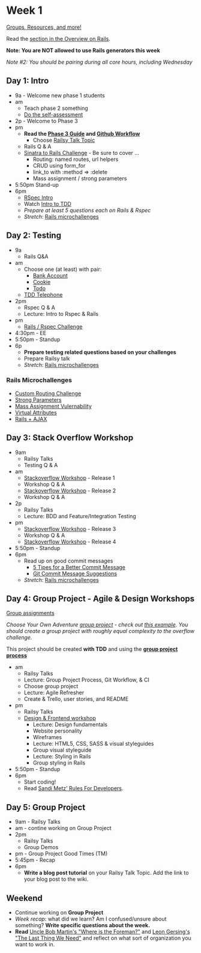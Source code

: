 # Week 1

[Groups, Resources, and more!](../../wiki)

Read the [section in the Overview on Rails](../../README#rails).

**Note: You are NOT allowed to use Rails generators this week**

_Note #2: You should be pairing during all core hours, *including
Wednesday*_

## Day 1: Intro

- 9a - Welcome new phase 1 students
- am
  - Teach phase 2 something
  - [Do the self-assessment](../../self-assessment.md)
- 2p - Welcome to Phase 3
- pm
  - **Read the [Phase 3 Guide](../README) and [Github Workflow](../git-workflow.md)**
	- Choose [Railsy Talk Topic](./railsy_talk_topics.md)
  - Rails Q & A
  - [Sinatra to Rails Challenge](../../../../sinatra-to-rails-pick-1-of-3-challenge) - Be sure to cover ...
    - Routing: named routes, url helpers
    - CRUD using form_for
    - link_to with :method => :delete
    - Mass assignment / strong parameters
- 5:50pm Stand-up
- 6pm
  - [RSpec Intro](../../../../phase-3-rspec-intro-challenge)
  - Watch [Intro to TDD](https://talks.devbootcamp.com/rspec-intro)
  - _Prepare at least 5 questions *each* on Rails & Rspec_
  - *Stretch*: [Rails microchallenges](#rails-microchallenges)

## Day 2: Testing

- 9a
  - Rails Q&A
- am
  - Choose one (at least) with pair:
    - [Bank Account](../../../../rspec-drill-bank-account-challenge)
    - [Cookie](../../../../rspec-drill-test-a-cookie-challenge)
    - [Todo](../../../../rspec-drill-simple-todo-challenge)
  - [TDD Telephone](../../../../tdd-telephone-challenge)
- 2pm
	- Rspec Q & A
	- Lecture: Intro to Rspec & Rails
- pm
  - [Rails / Rspec Challenge](../../../../sf-rspec-rails-challenge)
- 4:30pm - EE
- 5:50pm - Standup
- 6p 
  - **Prepare testing related questions based on your challenges**
  - Prepare Railsy talk
  - *Stretch*: [Rails microchallenges](#rails-microchallenges)

### Rails Microchallenges
- [Custom Routing Challenge](../microchallenges/rails-routing.md)
- [Strong Parameters](../microchallenges/strong-parameters.md)
- [Mass Assignment Vulernability](../microchallenges/mass-assignment.md)
- [Virtual Attributes](../microchallenges/virtual-attributes.md)
- [Rails + AJAX](../microchallenges/rails-ajax.md)


## Day 3: Stack Overflow Workshop

- 9am
	- Railsy Talks
	- Testing Q & A
- am 
  - [Stackoverflow Workshop](../../../../stackoverflow-workshop-challenge) - Release 1
  - Workshop Q & A
  - [Stackoverflow Workshop](../../../../stackoverflow-workshop-challenge) - Release 2
  - Workshop Q & A
- 2p
  - Railsy Talks
  - Lecture: BDD and Feature/Integration Testing
- pm 
  - [Stackoverflow
Workshop](../../../../stackoverflow-workshop-challenge) - Release 3
  - Workshop Q & A
  - [Stackoverflow
Workshop](../../../../stackoverflow-workshop-challenge) - Release 4
- 5:50pm - Standup
- 6pm
  - Read up on good commit messages
    - [5 Tipes for a Better Commit Message](http://robots.thoughtbot.com/5-useful-tips-for-a-better-commit-message)
    - [Git Commit Message Suggestions](http://tbaggery.com/2008/04/19/a-note-about-git-commit-messages.html)
  - *Stretch*: [Rails microchallenges](#rails-microchallenges)

## Day 4:  Group Project - Agile & Design Workshops
[Group assignments](../../wiki)

*Choose Your Own Adventure [group
 project](../group_project_process.md) - check out [this
example](../../../../overflow-challenge). You should create a group
project with roughly equal complexity to the overflow challenge.*

This project should be created **with TDD** and using the **[group project process](../group_project_process.md)**

- am
 	- Railsy Talks
 	- Lecture: Group Project Process, Git Workflow, & CI
 	- Choose group project
 	- Lecture: Agile Refresher
 	- Create & Trello, user stories, and README
- pm
 	- Railsy Talks
  - [Design & Frontend workshop](./design_workshop.md)
    - Lecture: Design fundamentals
    - Website personality
    - Wireframes
    - Lecture: HTML5, CSS, SASS & visual styleguides
    - Group visual styleguide
    - Lecture: Styling in Rails
    - Group styling in Rails
- 5:50pm - Standup
- 6pm
  - Start coding!
  - Read [Sandi Metz' Rules For Developers](http://robots.thoughtbot.com/sandi-metz-rules-for-developers).


## Day 5: Group Project

- 9am - Railsy Talks
- am - contine working on Group Project
- 2pm
  - Railsy Talks
  - Group Demos
- pm - Group Project Good Times (TM)
- 5:45pm - Recap
- 6pm
	- **Write a blog post tutorial** on your Railsy Talk Topic.  Add the link to your blog post to the wiki.

## Weekend
- Continue working on **Group Project**
- _Week recap_: what did we learn? Am I confused/unsure about something? **Write specific questions about the week.**
- **Read** [Uncle Bob Martin's "Where is the Foreman?"](http://blog.8thlight.com/uncle-bob/2014/02/21/WhereIsTheForeman.html) and [Leon Gersing's "The Last Thing We Need"](http://leongersing.tumblr.com/post/77931655536/the-last-thing-we-need) and reflect on what sort of organization you want to work in.

